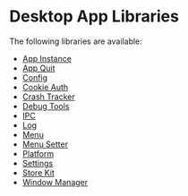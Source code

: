 Desktop App Libraries
=====================

The following libraries are available:

- [App Instance](app-instance/README.md)
- [App Quit](app-quit/README.md)
- [Config](config/README.md)
- [Cookie Auth](cookie-auth/README.md)
- [Crash Tracker](crash-tracker/README.md)
- [Debug Tools](debug-tools/README.md)
- [IPC](ipc/README.md)
- [Log](log/README.md)
- [Menu](menu/README.md)
- [Menu Setter](menu-setter/README.md)
- [Platform](platform/README.md)
- [Settings](settings/README.md)
- [Store Kit](store-kit/README.md)
- [Window Manager](window-manager/README.md)
